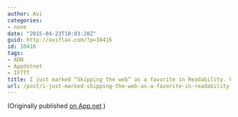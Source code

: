 ```yaml
---
author: Avi
categories:
- none
date: "2015-04-23T10:03:20Z"
guid: http://aviflax.com/?p=10416
id: 10416
tags:
- ADN
- Appdotnet
- IFTTT
title: I just marked “Skipping the web” as a favorite in Readability. http://www.readability.com/articles/iek5wii1
url: /post/i-just-marked-skipping-the-web-as-a-favorite-in-readability-httpwww-readability-comarticlesiek5wii1/
---
```

(Originally published [on App.net](http://alpha.app.net/aviflax/post/58257356).)
